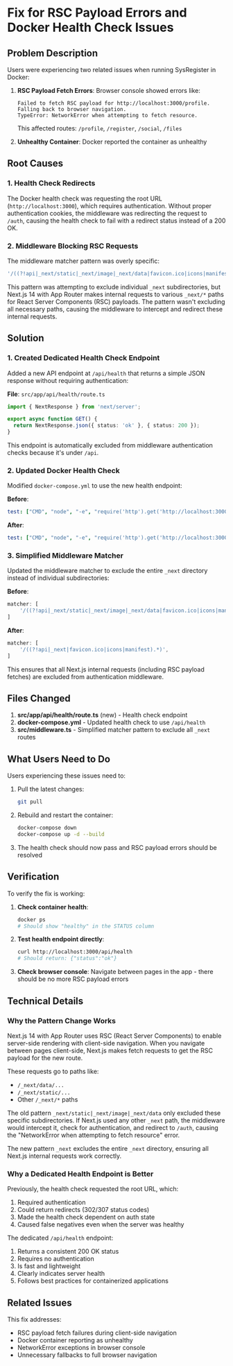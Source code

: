 # Fix for RSC Payload Errors and Docker Health Check Issues

## Problem Description

Users were experiencing two related issues when running SysRegister in Docker:

1. **RSC Payload Fetch Errors**: Browser console showed errors like:
   ```
   Failed to fetch RSC payload for http://localhost:3000/profile. 
   Falling back to browser navigation. 
   TypeError: NetworkError when attempting to fetch resource.
   ```
   This affected routes: `/profile`, `/register`, `/social`, `/files`

2. **Unhealthy Container**: Docker reported the container as unhealthy

## Root Causes

### 1. Health Check Redirects
The Docker health check was requesting the root URL (`http://localhost:3000`), which requires authentication. Without proper authentication cookies, the middleware was redirecting the request to `/auth`, causing the health check to fail with a redirect status instead of a 200 OK.

### 2. Middleware Blocking RSC Requests
The middleware matcher pattern was overly specific:
```typescript
'/((?!api|_next/static|_next/image|_next/data|favicon.ico|icons|manifest.*).*)'
```

This pattern was attempting to exclude individual `_next` subdirectories, but Next.js 14 with App Router makes internal requests to various `_next/*` paths for React Server Components (RSC) payloads. The pattern wasn't excluding all necessary paths, causing the middleware to intercept and redirect these internal requests.

## Solution

### 1. Created Dedicated Health Check Endpoint

Added a new API endpoint at `/api/health` that returns a simple JSON response without requiring authentication:

**File**: `src/app/api/health/route.ts`
```typescript
import { NextResponse } from 'next/server';

export async function GET() {
  return NextResponse.json({ status: 'ok' }, { status: 200 });
}
```

This endpoint is automatically excluded from middleware authentication checks because it's under `/api`.

### 2. Updated Docker Health Check

Modified `docker-compose.yml` to use the new health endpoint:

**Before**:
```yaml
test: ["CMD", "node", "-e", "require('http').get('http://localhost:3000', (r) => {process.exit(r.statusCode === 200 ? 0 : 1)})"]
```

**After**:
```yaml
test: ["CMD", "node", "-e", "require('http').get('http://localhost:3000/api/health', (r) => {process.exit(r.statusCode === 200 ? 0 : 1)})"]
```

### 3. Simplified Middleware Matcher

Updated the middleware matcher to exclude the entire `_next` directory instead of individual subdirectories:

**Before**:
```typescript
matcher: [
    '/((?!api|_next/static|_next/image|_next/data|favicon.ico|icons|manifest.*).*)',
]
```

**After**:
```typescript
matcher: [
    '/((?!api|_next|favicon.ico|icons|manifest).*)',
]
```

This ensures that all Next.js internal requests (including RSC payload fetches) are excluded from authentication middleware.

## Files Changed

1. **src/app/api/health/route.ts** (new) - Health check endpoint
2. **docker-compose.yml** - Updated health check to use `/api/health`
3. **src/middleware.ts** - Simplified matcher pattern to exclude all `_next` routes

## What Users Need to Do

Users experiencing these issues need to:

1. Pull the latest changes:
   ```bash
   git pull
   ```

2. Rebuild and restart the container:
   ```bash
   docker-compose down
   docker-compose up -d --build
   ```

3. The health check should now pass and RSC payload errors should be resolved

## Verification

To verify the fix is working:

1. **Check container health**:
   ```bash
   docker ps
   # Should show "healthy" in the STATUS column
   ```

2. **Test health endpoint directly**:
   ```bash
   curl http://localhost:3000/api/health
   # Should return: {"status":"ok"}
   ```

3. **Check browser console**: Navigate between pages in the app - there should be no more RSC payload errors

## Technical Details

### Why the Pattern Change Works

Next.js 14 with App Router uses RSC (React Server Components) to enable server-side rendering with client-side navigation. When you navigate between pages client-side, Next.js makes fetch requests to get the RSC payload for the new route.

These requests go to paths like:
- `/_next/data/...`
- `/_next/static/...`
- Other `/_next/*` paths

The old pattern `_next/static|_next/image|_next/data` only excluded these specific subdirectories. If Next.js used any other `_next` path, the middleware would intercept it, check for authentication, and redirect to `/auth`, causing the "NetworkError when attempting to fetch resource" error.

The new pattern `_next` excludes the entire `_next` directory, ensuring all Next.js internal requests work correctly.

### Why a Dedicated Health Endpoint is Better

Previously, the health check requested the root URL, which:
1. Required authentication
2. Could return redirects (302/307 status codes)
3. Made the health check dependent on auth state
4. Caused false negatives even when the server was healthy

The dedicated `/api/health` endpoint:
1. Returns a consistent 200 OK status
2. Requires no authentication
3. Is fast and lightweight
4. Clearly indicates server health
5. Follows best practices for containerized applications

## Related Issues

This fix addresses:
- RSC payload fetch failures during client-side navigation
- Docker container reporting as unhealthy
- NetworkError exceptions in browser console
- Unnecessary fallbacks to full browser navigation
